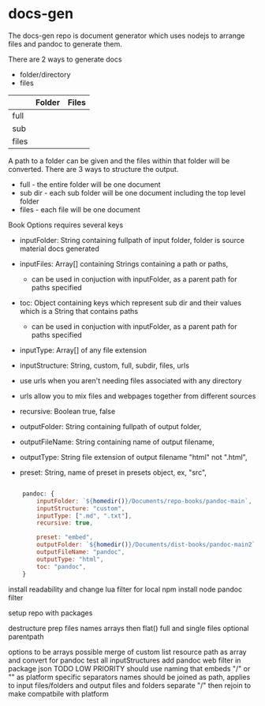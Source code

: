 # docs-gen
The docs-gen repo is document generator which uses nodejs to arrange files 
and pandoc to generate them.

There are 2 ways to generate docs
- folder/directory
- files


|       | Folder | Files |
| ----- | ------ | ----- |
| full  |        |       |
| sub   |        |       |
| files |        |       |


A path to a folder can be given and the files within that folder will be converted.
There are 3 ways to structure the output.
- full - the entire folder will be one document
- sub dir - each sub folder will be one document including the top level folder
- files - each file will be one document

Book Options requires several keys
- inputFolder: String containing fullpath of input folder, folder is source material docs generated
- inputFiles: Array[] containing Strings containing a path or paths, 
  - can be used in conjuction with inputFolder, as a parent path for paths specified
- toc: Object containing keys which represent sub dir and their values which is a String that contains paths
  - can be used in conjuction with inputFolder, as a parent path for paths specified

- inputType: Array[] of any file extension
- inputStructure: String, custom, full, subdir, files, urls
- use urls when you aren't needing files associated with any directory
- urls allow you to mix files and webpages together from different sources
- recursive: Boolean true, false

- outputFolder: String containing fullpath of output folder,
- outputFileName: String containing name of output filename,
- outputType: String file extension of output filename "html" not ".html",
- preset: String, name of preset in presets object, ex, "src", 

```javascript

    pandoc: {
        inputFolder: `${homedir()}/Documents/repo-books/pandoc-main`,
        inputStructure: "custom",
        inputType: [".md", ".txt"],
        recursive: true,

        preset: "embed",
        outputFolder: `${homedir()}/Documents/dist-books/pandoc-main2`,
        outputFileName: "pandoc",
        outputType: "html",
        toc: "pandoc",
    }
```

install readability and change lua filter for local npm
install node pandoc filter

setup repo with packages

destructure prep
files names arrays then flat() full and single files
optional parentpath

options to be arrays
possible merge of custom
list resource path as array and convert for pandoc
test all inputStructures 
add pandoc web filter in package json
TODO LOW PRIORITY
should use naming that embeds "/" or "\" as platform specific separators
names should be joined as path, 
applies to input files/folders and output files and folders
separate "/" then rejoin to make compatbile with platform 
